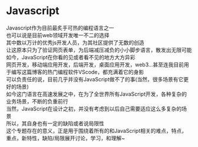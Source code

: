 # Javascript

Javascript作为目前最炙手可热的编程语言之一<br>
也可以说是目前web领域开发唯一不二的选择<br>
其中数以万计的优秀js开发人员，为其社区提供了无数的创造<br>
让这原本只为了验证网页表单，为后端减压减负的小小脚步语言，散发出无限可能<br>
如今，JavaScript在你看的见或者看不见的地方大方异彩<br>
网页开发，移动端应用开发，后端开发，桌面应用开发，web3...甚至连我目前用于编写这篇博客的热门编程软件VScode，都充满着它的身影<br>
可以负责任的说，目前几乎并没有JavaScript做不了的事(当然，很多场景有它更好的场景)<br>
如今这门语言在高速发展之中，在为了全世界所有JavaScript开发，各种复杂的业务场景，不断的负重前行<br>
当然，JavaScript在设计之初，并没有考虑到以后自己需要适应这么多复杂的场景<br>
所以，其自身也有一定的缺陷或者说局限性<br>
这个专题存在的意义，正是用于围绕着所有的和JavaScript相关的难点，特点，重点，新特性，缺陷/局限展开讨论，学习，和理解~



